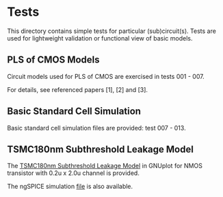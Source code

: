 # Tests

This directory contains simple tests for particular (sub)circuit(s). Tests are used for lightweight validation or functional view of basic models.

## PLS of CMOS Models
Circuit models used for PLS of CMOS are exercised in tests 001 - 007.

For details, see referenced papers [1], [2] and [3].

## Basic Standard Cell Simulation
Basic standard cell simulation files are provided: test 007 - 013.

## TSMC180nm Subthreshold Leakage Model
The [TSMC180nm Subthreshold Leakage Model](output/test014_model.pdf) in GNUplot for NMOS transistor with 0.2u x 2.0u channel is provided.

The ngSPICE simulation [file](test014_nmosSubthresholdLeakage.spice) is also available.
